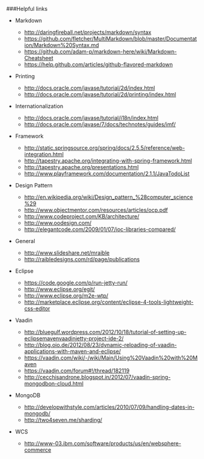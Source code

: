 ###Helpful links
* Markdown
  * http://daringfireball.net/projects/markdown/syntax
  * https://github.com/fletcher/MultiMarkdown/blob/master/Documentation/Markdown%20Syntax.md
  * https://github.com/adam-p/markdown-here/wiki/Markdown-Cheatsheet
  * https://help.github.com/articles/github-flavored-markdown

* Printing
  * http://docs.oracle.com/javase/tutorial/2d/index.html
  * http://docs.oracle.com/javase/tutorial/2d/printing/index.html

* Internationalization
  * http://docs.oracle.com/javase/tutorial/i18n/index.html
  * http://docs.oracle.com/javase/7/docs/technotes/guides/imf/

* Framework
  * http://static.springsource.org/spring/docs/2.5.5/reference/web-integration.html
  * http://tapestry.apache.org/integrating-with-spring-framework.html
  * http://tapestry.apache.org/presentations.html
  * http://www.playframework.com/documentation/2.1.1/JavaTodoList

* Design Pattern
  * http://en.wikipedia.org/wiki/Design_pattern_%28computer_science%29
  * http://www.objectmentor.com/resources/articles/ocp.pdf
  * http://www.codeproject.com/KB/architecture/
  * http://www.oodesign.com/
  * http://elegantcode.com/2009/01/07/ioc-libraries-compared/

* General
  * http://www.slideshare.net/mraible
  * http://raibledesigns.com/rd/page/publications

* Eclipse
  * https://code.google.com/p/run-jetty-run/
  * http://www.eclipse.org/egit/
  * http://www.eclipse.org/m2e-wtp/
  * http://marketplace.eclipse.org/content/eclipse-4-tools-lightweight-css-editor

* Vaadin
  * http://bluegulf.wordpress.com/2012/10/18/tutorial-of-setting-up-eclipsemavenvaadinjetty-project-ide-2/
  * http://blog.oio.de/2012/08/23/dynamic-reloading-of-vaadin-applications-with-maven-and-eclipse/
  * https://vaadin.com/wiki/-/wiki/Main/Using%20Vaadin%20with%20Maven
  * https://vaadin.com/forum#!/thread/182119
  * http://cecchisandrone.blogspot.in/2012/07/vaadin-spring-mongodbon-cloud.html

* MongoDB
  * http://developwithstyle.com/articles/2010/07/09/handling-dates-in-mongodb/
  * http://two4seven.me/sharding/

* WCS
  * http://www-03.ibm.com/software/products/us/en/websphere-commerce

